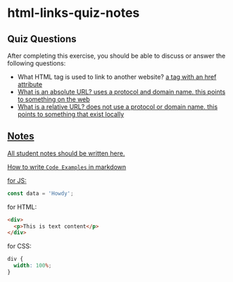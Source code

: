 # html-links-quiz-notes

## Quiz Questions

After completing this exercise, you should be able to discuss or answer the following questions:

- What HTML tag is used to link to another website?
  <a href="link">
  a tag with an href attribute
- What is an absolute URL?
  uses a protocol and domain name. this points to something on the web
- What is a relative URL?
  does not use a protocol or domain name. this points to something that exist locally

## Notes

All student notes should be written here.

How to write `Code Examples` in markdown

for JS:

```javascript
const data = 'Howdy';
```

for HTML:

```html
<div>
  <p>This is text content</p>
</div>
```

for CSS:

```css
div {
  width: 100%;
}
```
